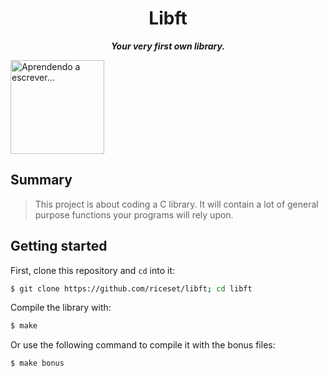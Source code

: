 <h1 align="center">
	Libft
</h1>

<p align="center">
	<b><i>Your very first own library.</i></b><br>
</p>
<a>
<img src="./images/ft_printfe.png" alt="Aprendendo a escrever..." width="150" height="150">
</a>

## Summary
> This project is about coding a C library.
> It will contain a lot of general purpose functions your programs will rely upon.

## Getting started
First, clone this repository and `cd` into it:

```zsh
$ git clone https://github.com/riceset/libft; cd libft
```

Compile the library with:

```zsh
$ make
```

Or use the following command to compile it with the bonus files:

```zsh
$ make bonus
```

